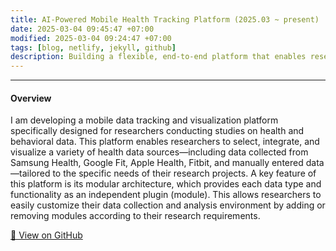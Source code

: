 ```yaml
---
title: AI-Powered Mobile Health Tracking Platform (2025.03 ~ present)
date: 2025-03-04 09:45:47 +07:00
modified: 2025-03-04 09:24:47 +07:00
tags: [blog, netlify, jekyll, github]
description: Building a flexible, end-to-end platform that enables researchers to collect, analyze, and share health-related data without writing any code.
---
```


<hr>

#### Overview

I am developing a mobile data tracking and visualization platform specifically designed for researchers conducting studies on health and behavioral data.
This platform enables researchers to select, integrate, and visualize a variety of health data sources—including data collected from Samsung Health, Google Fit, Apple Health, Fitbit, and manually entered data—tailored to the specific needs of their research projects.
A key feature of this platform is its modular architecture, which provides each data type and functionality as an independent plugin (module). This allows researchers to easily customize their data collection and analysis environment by adding or removing modules according to their research requirements.

[🔗 View on GitHub](https://github.com/DinggiDing/Rebloomlens)